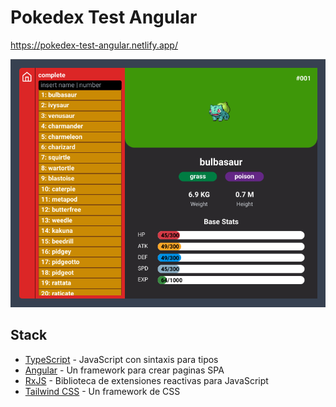# Pokedex Test Angular

https://pokedex-test-angular.netlify.app/

![thumbnail](./doc/thumb.png)

## Stack

- [TypeScript](https://www.typescriptlang.org/) - JavaScript con sintaxis para tipos
- [Angular](https://angular.io/) - Un framework para crear paginas SPA
- [RxJS](https://rxjs.dev/) - Biblioteca de extensiones reactivas para JavaScript
- [Tailwind CSS](https://tailwindcss.com/) - Un framework de CSS
